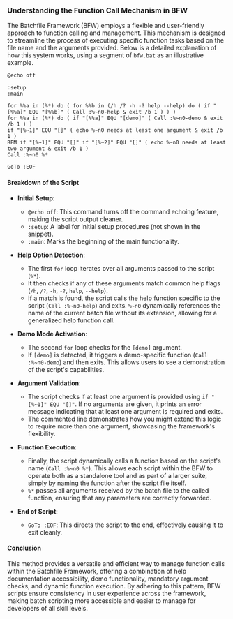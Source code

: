 
### Understanding the Function Call Mechanism in BFW

The Batchfile Framework (BFW) employs a flexible and user-friendly approach to function calling and management. This mechanism is designed to streamline the process of executing specific function tasks based on the file name and the arguments provided. Below is a detailed explanation of how this system works, using a segment of `bfw.bat` as an illustrative example.



    @echo off
    
    :setup
    :main
    
    for %%a in (%*) do ( for %%b in (/h /? -h -? help --help) do ( if "[%%a]" EQU "[%%b]" ( Call :%~n0-help & exit /b 1 ) ) )
    for %%a in (%*) do ( if "[%%a]" EQU "[demo]" ( Call :%~n0-demo & exit /b 1 ) ) 
    if "[%~1]" EQU "[]" ( echo %~n0 needs at least one argument & exit /b 1 )
    REM if "[%~1]" EQU "[]" if "[%~2]" EQU "[]" ( echo %~n0 needs at least two argument & exit /b 1 )
    Call :%~n0 %*
    
    GoTo :EOF

#### Breakdown of the Script

-   **Initial Setup**:
    
    -   `@echo off`: This command turns off the command echoing feature, making the script output cleaner.
    -   `:setup`: A label for initial setup procedures (not shown in the snippet).
    -   `:main`: Marks the beginning of the main functionality.
-   **Help Option Detection**:
    
    -   The first `for` loop iterates over all arguments passed to the script (`%*`).
    -   It then checks if any of these arguments match common help flags (`/h`, `/?`, `-h`, `-?`, `help`, `--help`).
    -   If a match is found, the script calls the help function specific to the script (`Call :%~n0-help`) and exits. `%~n0` dynamically references the name of the current batch file without its extension, allowing for a generalized help function call.
-   **Demo Mode Activation**:
    
    -   The second `for` loop checks for the `[demo]` argument.
    -   If `[demo]` is detected, it triggers a demo-specific function (`Call :%~n0-demo`) and then exits. This allows users to see a demonstration of the script's capabilities.
-   **Argument Validation**:
    
    -   The script checks if at least one argument is provided using `if "[%~1]" EQU "[]"`. If no arguments are given, it prints an error message indicating that at least one argument is required and exits.
    -   The commented line demonstrates how you might extend this logic to require more than one argument, showcasing the framework's flexibility.
-   **Function Execution**:
    
    -   Finally, the script dynamically calls a function based on the script's name (`Call :%~n0 %*`). This allows each script within the BFW to operate both as a standalone tool and as part of a larger suite, simply by naming the function after the script file itself.
    -   `%*` passes all arguments received by the batch file to the called function, ensuring that any parameters are correctly forwarded.
-   **End of Script**:
    
    -   `GoTo :EOF`: This directs the script to the end, effectively causing it to exit cleanly.

#### Conclusion

This method provides a versatile and efficient way to manage function calls within the Batchfile Framework, offering a combination of help documentation accessibility, demo functionality, mandatory argument checks, and dynamic function execution. By adhering to this pattern, BFW scripts ensure consistency in user experience across the framework, making batch scripting more accessible and easier to manage for developers of all skill levels.
